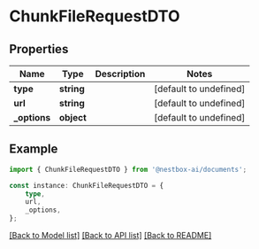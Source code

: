 # ChunkFileRequestDTO


## Properties

Name | Type | Description | Notes
------------ | ------------- | ------------- | -------------
**type** | **string** |  | [default to undefined]
**url** | **string** |  | [default to undefined]
**_options** | **object** |  | [default to undefined]

## Example

```typescript
import { ChunkFileRequestDTO } from '@nestbox-ai/documents';

const instance: ChunkFileRequestDTO = {
    type,
    url,
    _options,
};
```

[[Back to Model list]](../README.md#documentation-for-models) [[Back to API list]](../README.md#documentation-for-api-endpoints) [[Back to README]](../README.md)
